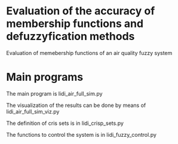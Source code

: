 # Evaluation of the accuracy of membership functions and defuzzyfication methods 
Evaluation of memebership functions of an air quality fuzzy system

# Main programs
The main program is lidi_air_full_sim.py

The visualization of the results can be done by means of lidi_air_full_sim_viz.py

The definition of cris sets is in lidi_crisp_sets.py

The functions to control the system is in lidi_fuzzy_control.py 
